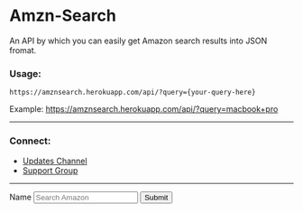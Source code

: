 # Amzn-Search  
An API by which you can easily get Amazon search results into JSON fromat.

### Usage:  

```
https://amznsearch.herokuapp.com/api/?query={your-query-here}
```  
Example: https://amznsearch.herokuapp.com/api/?query=macbook+pro  

------------------------------------------  

### Connect:
* [Updates Channel](https://t.me/asprojects)  
* [Support Group](https://t.me/assupportchat)  

----------------------------------------------------------  


<form id="name">
<label for="input-name">Name </label>
<input type="text" name="name" id="input-name" placeholder="Search Amazon">
<input type="submit" name="submit" onClick="javascript: window.open('https://amznsearch.herokuapp.com/api/?query=' + document.querySelector('#input-name').value)">
</form>
